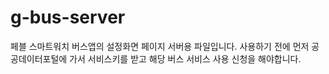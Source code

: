 ﻿# g-bus-server

페블 스마트워치 버스앱의 설정화면 페이지 서버용 파일입니다.
사용하기 전에 먼저 공공데이터포털에 가서 서비스키를 받고 해당 버스 서비스 사용 신청을 해야합니다.